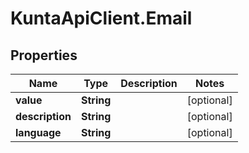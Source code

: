 # KuntaApiClient.Email

## Properties
Name | Type | Description | Notes
------------ | ------------- | ------------- | -------------
**value** | **String** |  | [optional] 
**description** | **String** |  | [optional] 
**language** | **String** |  | [optional] 


